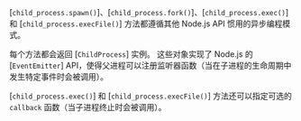 
[`child_process.spawn()`]、[`child_process.fork()`]、[`child_process.exec()`] 和 [`child_process.execFile()`] 方法都遵循其他 Node.js API 惯用的异步编程模式。

每个方法都会返回 [`ChildProcess`] 实例。
这些对象实现了 Node.js 的 [`EventEmitter`] API，使得父进程可以注册监听器函数（当在子进程的生命周期中发生特定事件时会被调用）。

[`child_process.exec()`] 和 [`child_process.execFile()`] 方法还可以指定可选的 `callback` 函数（当子进程终止时会被调用）。


